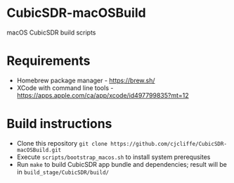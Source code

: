 # CubicSDR-macOSBuild
macOS CubicSDR build scripts

# Requirements
- Homebrew package manager - https://brew.sh/
- XCode with command line tools - https://apps.apple.com/ca/app/xcode/id497799835?mt=12

# Build instructions
- Clone this repository `git clone https://github.com/cjcliffe/CubicSDR-macOSBuild.git`
- Execute `scripts/bootstrap_macos.sh` to install system prerequsites
- Run `make` to build CubicSDR app bundle and dependencies; result will be in `build_stage/CubicSDR/build/`
  
